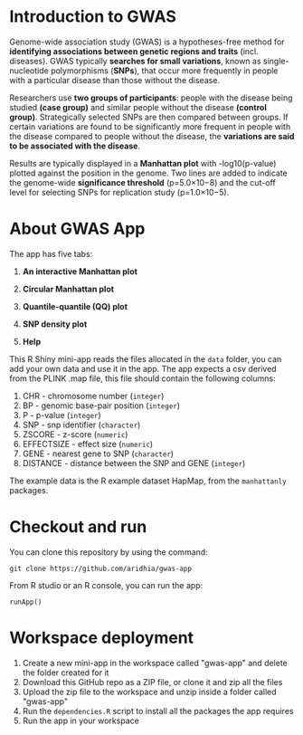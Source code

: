 

# Introduction to GWAS

Genome-wide association study (GWAS) is a hypotheses-free method for **identifying associations between genetic regions and traits** (incl. diseases). GWAS typically **searches for small variations**, known as single-nucleotide polymorphisms (**SNPs**), that occur more frequently in people with a particular disease than those without the disease.

Researchers use **two groups of participants**: people with the disease being studied **(case group)** and similar people without the disease **(control group)**. Strategically selected SNPs are then compared between groups. If certain variations are found to be significantly more frequent in people with the disease compared to people without the disease, the **variations are said to be associated with the disease**.

Results are typically displayed in a **Manhattan plot** with -log10(p-value) plotted against the position in the genome. Two lines are added to indicate the genome-wide **significance threshold** (p=5.0×10−8) and the cut-off level for selecting SNPs for replication study (p=1.0×10−5). 

# About GWAS App

The app has five tabs:
1. **An interactive Manhattan plot**

2. **Circular Manhattan plot** 

3. **Quantile-quantile (QQ) plot**

4. **SNP density plot**

5. **Help**

This R Shiny mini-app reads the files allocated in the `data` folder, you can add your own data and use it in the app. The app expects a csv derived from the PLINK .map file, this file should contain the following columns:

1. CHR - chromosome number (`integer`)
2. BP - genomic base-pair position (`integer`)
3. P - p-value (`integer`)
4. SNP - snp identifier (`character`)
5. ZSCORE - z-score (`numeric`)
6. EFFECTSIZE - effect size (`numeric`)
7. GENE - nearest gene to SNP (`character`)
8. DISTANCE - distance between the SNP and GENE (`integer`)

The example data is the R example dataset HapMap, from the `manhattanly` packages.

# Checkout and run

You can clone this repository by using the command:

```
git clone https://github.com/aridhia/gwas-app
```

From R studio or an R console, you can run the app:
```
runApp()
```

# Workspace deployment

1. Create a new mini-app in the workspace called "gwas-app" and delete the folder created for it
2. Download this GitHub repo as a ZIP file, or clone it and zip all the files
3. Upload the zip file to the workspace and unzip inside a folder called "gwas-app"
4. Run the `dependencies.R` script to install all the packages the app requires
5. Run the app in your workspace